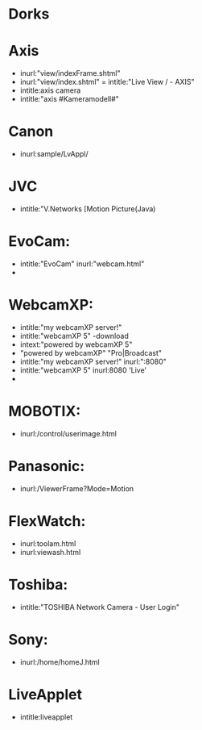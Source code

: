 # Dorks

# Axis
- inurl:"view/indexFrame.shtml"
- inurl:"view/index.shtml"
= intitle:"Live View / - AXIS"
- intitle:axis camera
- intitle:"axis #Kameramodell#"

# Canon
- inurl:sample/LvAppl/

# JVC
- intitle:"V.Networks [Motion Picture(Java)

# EvoCam:
- intitle:"EvoCam" inurl:"webcam.html"
- 
# WebcamXP:
- intitle:"my webcamXP server!"
- intitle:"webcamXP 5" -download
- intext:"powered by webcamXP 5"
- "powered by webcamXP" "Pro|Broadcast"
- intitle:"my webcamXP server!" inurl:":8080"
- intitle:"webcamXP 5" inurl:8080 'Live'
- 
# MOBOTIX:
- inurl:/control/userimage.html

# Panasonic:
- inurl:/ViewerFrame?Mode=Motion

# FlexWatch:
- inurl:toolam.html
- inurl:viewash.html

# Toshiba:
- intitle:"TOSHIBA Network Camera - User Login"

# Sony:
- inurl:/home/homeJ.html

# LiveApplet
- intitle:liveapplet
